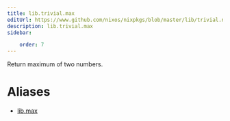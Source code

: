```yaml
---
title: lib.trivial.max
editUrl: https://www.github.com/nixos/nixpkgs/blob/master/lib/trivial.nix#L341C9
description: lib.trivial.max
sidebar:

    order: 7
---
```


Return maximum of two numbers.


# Aliases

- [lib.max](/nix-doc-comments/reference/lib/lib-max)


